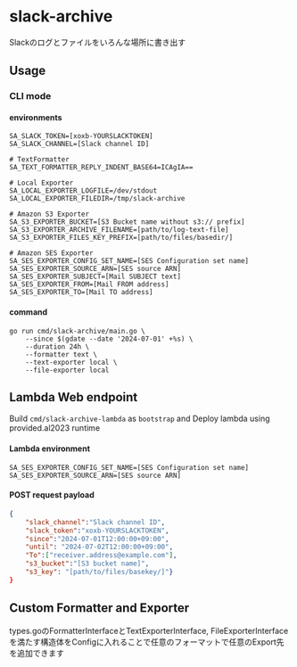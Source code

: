 # slack-archive

Slackのログとファイルをいろんな場所に書き出す


## Usage

### CLI mode

#### environments

```
SA_SLACK_TOKEN=[xoxb-YOURSLACKTOKEN]
SA_SLACK_CHANNEL=[Slack channel ID]

# TextFormatter
SA_TEXT_FORMATTER_REPLY_INDENT_BASE64=ICAgIA==

# Local Exporter
SA_LOCAL_EXPORTER_LOGFILE=/dev/stdout
SA_LOCAL_EXPORTER_FILEDIR=/tmp/slack-archive

# Amazon S3 Exporter
SA_S3_EXPORTER_BUCKET=[S3 Bucket name without s3:// prefix]
SA_S3_EXPORTER_ARCHIVE_FILENAME=[path/to/log-text-file]
SA_S3_EXPORTER_FILES_KEY_PREFIX=[path/to/files/basedir/]

# Amazon SES Exporter
SA_SES_EXPORTER_CONFIG_SET_NAME=[SES Configuration set name]
SA_SES_EXPORTER_SOURCE_ARN=[SES source ARN]
SA_SES_EXPORTER_SUBJECT=[Mail SUBJECT text]
SA_SES_EXPORTER_FROM=[Mail FROM address]
SA_SES_EXPORTER_TO=[Mail TO address]
```

#### command

```
go run cmd/slack-archive/main.go \
    --since $(gdate --date '2024-07-01' +%s) \
    --duration 24h \
    --formatter text \
    --text-exporter local \
    --file-exporter local
```

## Lambda Web endpoint

Build `cmd/slack-archive-lambda` as `bootstrap` and Deploy lambda using provided.al2023 runtime

#### Lambda environment

```
SA_SES_EXPORTER_CONFIG_SET_NAME=[SES Configuration set name]
SA_SES_EXPORTER_SOURCE_ARN=[SES source ARN]
```

#### POST request payload

```json
{
    "slack_channel":"Slack channel ID",
    "slack_token":"xoxb-YOURSLACKTOKEN",
    "since":"2024-07-01T12:00:00+09:00",
    "until": "2024-07-02T12:00:00+09:00",
    "To":["receiver.address@example.com"],
    "s3_bucket":"[S3 bucket name]",
    "s3_key": "[path/to/files/basekey/]"}
}
```

## Custom Formatter and Exporter

types.goのFormatterInterfaceとTextExporterInterface, FileExporterInterfaceを満たす構造体をConfigに入れることで任意のフォーマットで任意のExport先を追加できます
